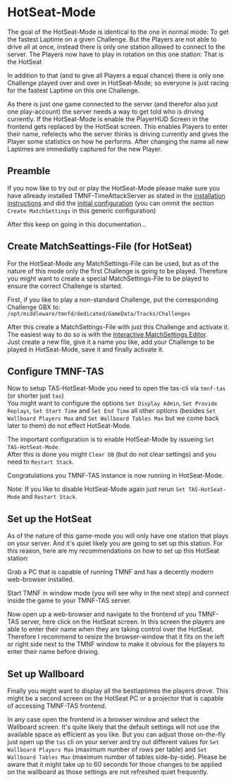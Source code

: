 # HotSeat-Mode

The goal of the HotSeat-Mode is identical to the one in normal mode: To get the fastest Laptime on a given Challenge. But the Players are not able to drive all at once, instead there is only one station allowed to connect to the server. The Players now have to play in rotation on this one station: That is the HotSeat

In addition to that (and to give all Players a equal chance) there is only one Challenge played over and over in HotSeat-Mode; so everyone is just racing for the fastest Laptime on this one Challenge.

As there is just one game connected to the server (and therefor also just one play-account) the server needs a way to get told who is driving currently. If the HotSeat-Mode is enable the PlayerHUD Screen in the frontend gets replaced by the HotSeat screen. This enables Players to enter their name, refelects who the server thinks is driving currently and gives the Player some statistics on how he performs. After changing the name all new Laptimes are immediatly captured for the new Player.

## Preamble

If you now like to try out or play the HotSeat-Mode please make sure you have allready installed TMNF-TimeAttackServer as stated in the [installation instructions](install.md) and did the [initial configuration](configuration.md) (you can ommit the section `Create MatchSettings` in this generic configuration)

After this keep on going in this documentation...

## Create MatchSeattings-File (for HotSeat)

For the HotSeat-Mode any MatchSettings-File can be used, but as of the nature of this mode only the first Challenge is going to be played. Therefore you might want to create a special MatchSettings-File to be played to ensure the correct Challenge is started.

First, if you like to play a non-standard Challenge, put the corresponding Challenge GBX to: `/opt/middleware/tmnfd/dedicated/GameData/Tracks/Challenges`

After this create a MatchSettings-File with just this Challenge and activate it. The easiest way to do so is with the [Interactive MatchSettings Editor](matchsettingseditor.md).  
Just create a new file, give it a name you like, add your Challenge to be played in HotSeat-Mode, save it and finally activate it.

## Configure TMNF-TAS

Now to setup TAS-HotSeat-Mode you need to open the tas-cli via `tmnf-tas` (or shorter just `tas`)  
You might want to configure the options `Set Display Admin`, `Set Provide Replays`, `Set Start Time` and `Set End Time` all other options (besides `Set Wallboard Players Max` and `Set Wallboard Tables Max` but we come back later to them) do not effect HotSeat-Mode.

The important configuration is to enable HotSeat-Mode by issueing `Set TAS-HotSeat-Mode`.  
After this is done you might `Clear DB` (but do not clear settings) and you need to `Restart Stack`.

Congratulations you TMNF-TAS instance is now running in HotSeat-Mode.

Note: If you like to disable HotSeat-Mode again just rerun `Set TAS-HotSeat-Mode` and `Restart Stack`.

## Set up the HotSeat

As of the nature of this game-mode you will only have one station that plays on your server. And it's quiet likely you are going to set up this station. For this reason, here are my recommendations on how to set up this HotSeat station:

Grab a PC that is capable of running TMNF and has a decently modern web-browser installed.

Start TMNF in window mode (you will see why in the next step) and connect inside the game to your TMNF-TAS server.

Now open up a web-browser and navigate to the frontend of you TMNF-TAS server, here click on the HotSeat screen. In this screen the players are able to enter their name when they are taking control over the HotSeat.  
Therefore I recommend to resize the browser-window that it fits on the left or right side next to the TMNF window to make it obvious for the players to enter their name before driving.

## Set up Wallboard

Finally you might want to display all the bestlaptimes the players drove. This might be a second screen on the HotSeat PC or a projector that is capable of accessing TMNF-TAS frontend.

In any case open the frontend in a browser window and select the Wallboard screen. It's quite likely that the default settings will not use the available space as efficient as you like. But you can adjust those on-the-fly just open up the `tas` cli on your server and try out different values for `Set Wallboard Players Max` (maximum number of rows per table) and `Set Wallboard Tables Max` (maximum number of tables side-by-side). Please be aware that it might take up to 60 seconds for those changes to be applied on the wallboard as those settings are not refreshed quiet frequently.